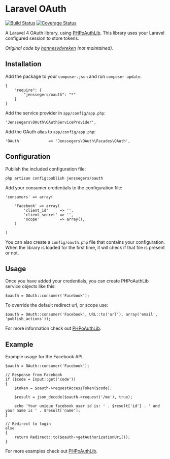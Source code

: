 Laravel OAuth
=============

[![Build Status](http://img.shields.io/travis/jenssegers/laravel-oauth.svg)](https://travis-ci.org/jenssegers/laravel-oauth) [![Coverage Status](http://img.shields.io/coveralls/jenssegers/laravel-oauth.svg)](https://coveralls.io/r/jenssegers/laravel-oauth)

A Laravel 4 OAuth library, using [PHPoAuthLib](https://github.com/Lusitanian/PHPoAuthLib). This library uses your Laravel configured session to store tokens.

*Original code by [hannesvdvreken](https://github.com/hannesvdvreken/laravel-oauth) (not maintained).*

Installation
------------

Add the package to your `composer.json` and run `composer update`.

    {
        "require": {
            "jenssegers/oauth": "*"
        }
    }

Add the service provider in `app/config/app.php`:

    'Jenssegers\OAuth\OAuthServiceProvider',

Add the OAuth alias to `app/config/app.php`:

    'OAuth'            => 'Jenssegers\OAuth\Facades\OAuth',

Configuration
-------------

Publish the included configuration file:

    php artisan config:publish jenssegers/oauth

Add your consumer credentials to the configuration file:

    'consumers' => array(

        'Facebook' => array(
            'client_id'     => '',
            'client_secret' => '',
            'scope'         => array(),
        )

    )

You can also create a `config/oauth.php` file that contains your configuration. When the library is loaded for the first time, it will check if that file is present or not.

Usage
-----

Once you have added your credentials, you can create PHPoAuthLib service objects like this:

    $oauth = OAuth::consumer('Facebook');

To override the default redirect url, or scope use:

    $oauth = OAuth::consumer('Facebook', URL::to('url'), array('email', 'publish_actions'));

For more information check out [PHPoAuthLib](https://github.com/Lusitanian/PHPoAuthLib).

Example
-------

Example usage for the Facebook API.

    $oauth = OAuth::consumer('Facebook');

    // Response from Facebook
    if ($code = Input::get('code'))
    {
        $token = $oauth->requestAccessToken($code);

        $result = json_decode($oauth->request('/me'), true);

        echo 'Your unique facebook user id is: ' . $result['id'] . ' and your name is ' . $result['name'];
    }

    // Redirect to login
    else
    {
        return Redirect::to($oauth->getAuthorizationUri());
    }

For more examples check out [PHPoAuthLib](https://github.com/Lusitanian/PHPoAuthLib).
